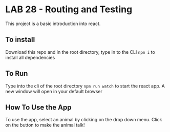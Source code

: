 # LAB 28   - Routing and Testing

This project is a basic introduction into react. 

## To install
Download this repo and in the root directory, type in to the CLI `npm i` to install all dependencies 

## To Run
Type into the cli of the root directory `npm run watch` to start the react app. A new window will open in your default browser

## How To Use the App
To use the app, select an animal by clicking on the drop down menu. Click on the button to make the animal talk!